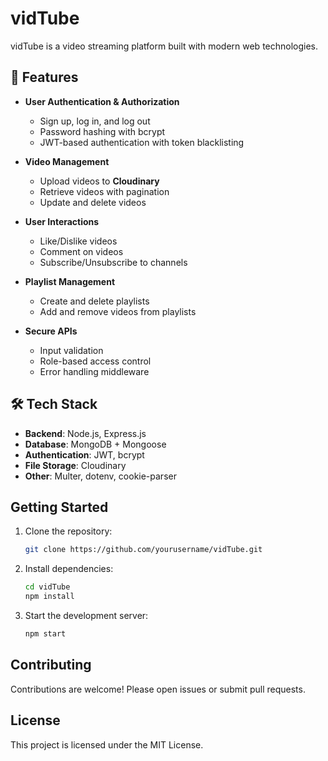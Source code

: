 # vidTube

vidTube is a video streaming platform built with modern web technologies.

## 🚀 Features

- **User Authentication & Authorization**
  - Sign up, log in, and log out
  - Password hashing with bcrypt
  - JWT-based authentication with token blacklisting

- **Video Management**
  - Upload videos to **Cloudinary**
  - Retrieve videos with pagination
  - Update and delete videos

- **User Interactions**
  - Like/Dislike videos
  - Comment on videos
  - Subscribe/Unsubscribe to channels

- **Playlist Management**
  - Create and delete playlists
  - Add and remove videos from playlists

- **Secure APIs**
  - Input validation
  - Role-based access control
  - Error handling middleware


## 🛠 Tech Stack

- **Backend**: Node.js, Express.js
- **Database**: MongoDB + Mongoose
- **Authentication**: JWT, bcrypt
- **File Storage**: Cloudinary
- **Other**: Multer, dotenv, cookie-parser


## Getting Started

1. Clone the repository:
    ```bash
    git clone https://github.com/yourusername/vidTube.git
    ```
2. Install dependencies:
    ```bash
    cd vidTube
    npm install
    ```
3. Start the development server:
    ```bash
    npm start
    ```


## Contributing

Contributions are welcome! Please open issues or submit pull requests.

## License

This project is licensed under the MIT License.
